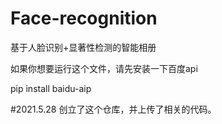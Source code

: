 # Face-recognition
基于人脸识别+显著性检测的智能相册

如果你想要运行这个文件，请先安装一下百度api

pip install baidu-aip

#2021.5.28 创立了这个仓库，并上传了相关的代码。
